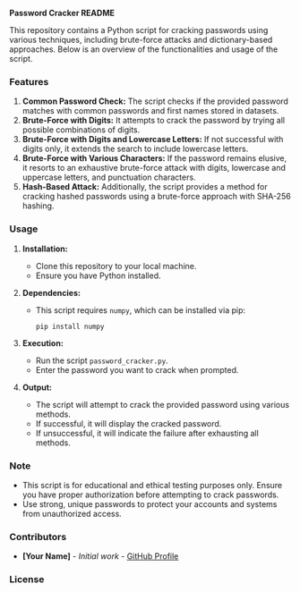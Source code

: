 **Password Cracker README**

This repository contains a Python script for cracking passwords using various techniques, including brute-force attacks and dictionary-based approaches. Below is an overview of the functionalities and usage of the script.

### Features

1. **Common Password Check:** The script checks if the provided password matches with common passwords and first names stored in datasets.
2. **Brute-Force with Digits:** It attempts to crack the password by trying all possible combinations of digits.
3. **Brute-Force with Digits and Lowercase Letters:** If not successful with digits only, it extends the search to include lowercase letters.
4. **Brute-Force with Various Characters:** If the password remains elusive, it resorts to an exhaustive brute-force attack with digits, lowercase and uppercase letters, and punctuation characters.
5. **Hash-Based Attack:** Additionally, the script provides a method for cracking hashed passwords using a brute-force approach with SHA-256 hashing.

### Usage

1. **Installation:**
   - Clone this repository to your local machine.
   - Ensure you have Python installed.

2. **Dependencies:**
   - This script requires `numpy`, which can be installed via pip:
     ```
     pip install numpy
     ```

3. **Execution:**
   - Run the script `password_cracker.py`.
   - Enter the password you want to crack when prompted.

4. **Output:**
   - The script will attempt to crack the provided password using various methods.
   - If successful, it will display the cracked password.
   - If unsuccessful, it will indicate the failure after exhausting all methods.

### Note

- This script is for educational and ethical testing purposes only. Ensure you have proper authorization before attempting to crack passwords.
- Use strong, unique passwords to protect your accounts and systems from unauthorized access.

### Contributors

- **[Your Name]** - *Initial work* - [GitHub Profile](https://github.com/Bulefrg)

### License

